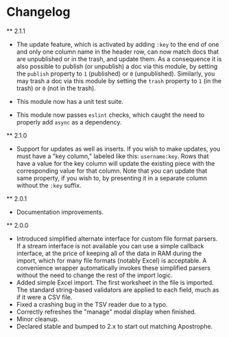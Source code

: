 # Changelog

** 2.1.1

* The update feature, which is activated by adding `:key` to the end of one and only one column name in the header row, can now match docs that are unpublished or in the trash, and update them. As a consequence it is also possible to publish (or unpublish) a doc via this module, by setting the `publish` property to `1` (published) or `0` (unpublished). Similarly, you may trash a doc via this module by setting the `trash` property to `1` (in the trash) or `0` (not in the trash).

* This module now has a unit test suite.

* This module now passes `eslint` checks, which caught the need to properly add `async` as a dependency.

** 2.1.0

* Support for updates as well as inserts. If you wish to make updates, you must have a "key column," labeled like this: `username:key`. Rows that have a value for the key column will update the existing piece with the corresponding value for that column. Note that you can update that same property, if you wish to, by presenting it in a separate column without the `:key` suffix. 

** 2.0.1

* Documentation improvements.

** 2.0.0

* Introduced simplified alternate interface for custom file format parsers. If a stream interface is not available you can use a simple callback interface, at the price of keeping all of the data in RAM during the import, which for many file formats (notably Excel) is acceptable. A convenience wrapper automatically invokes these simplified parsers without the need to change the rest of the import logic.
* Added simple Excel import. The first worksheet in the file is imported. The standard string-based validators are applied to each field, much as if it were a CSV file.
* Fixed a crashing bug in the TSV reader due to a typo.
* Correctly refreshes the "manage" modal display when finished.
* Minor cleanup.
* Declared stable and bumped to 2.x to start out matching Apostrophe.
